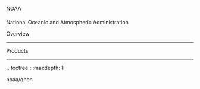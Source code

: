 NOAA
####

National Oceanic and Atmospheric Administration

Overview
********


Products
********

.. toctree::
   :maxdepth: 1

   noaa/ghcn
